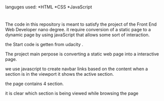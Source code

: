 #
languges used:
*HTML
*CSS
*JavaScript
#
The code in this repository is meant to satisfy the project of the Front End Web Developer nano degree. it require conversion of a static page to a dynamic page by using javaScript that allows some sort of interaction.

the Start code is getten from udacity .

The project main perpose is converting a static web page into a interactive page.

we use javascript to create navbar links based on the content when a section is in the viewport it shows the active section.

the page contains 4 section.

it is clear which section is being viewed while browsing the page
